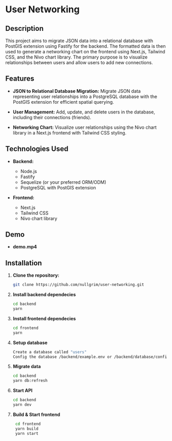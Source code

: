 # User Networking

## Description

This project aims to migrate JSON data into a relational database with PostGIS extension using Fastify for the backend. The formatted data is then used to generate a networking chart on the frontend using Next.js, Tailwind CSS, and the Nivo chart library. The primary purpose is to visualize relationships between users and allow users to add new connections.

## Features

- **JSON to Relational Database Migration:** Migrate JSON data representing user relationships into a PostgreSQL database with the PostGIS extension for efficient spatial querying.

- **User Management:** Add, update, and delete users in the database, including their connections (friends).

- **Networking Chart:** Visualize user relationships using the Nivo chart library in a Next.js frontend with Tailwind CSS styling.

## Technologies Used

- **Backend:**

  - Node.js
  - Fastify
  - Sequelize (or your preferred ORM/ODM)
  - PostgreSQL with PostGIS extension

- **Frontend:**

  - Next.js
  - Tailwind CSS
  - Nivo chart library

## Demo

- **demo.mp4**

## Installation

1. **Clone the repository:**

   ```bash
   git clone https://github.com/nullgrim/user-networking.git

   ```

2. **Install backend dependecies**

   ```bash
   cd backend
   yarn
   ```

3. **Install frontend dependecies**

   ```bash
   cd frontend
   yarn
   ```

4. **Setup database**

   ```bash
   Create a database called "users"
   Config the database /backend/example.env or /backend/database/config.js
   ```

5. **Migrate data**

   ```bash
   cd backend
   yarn db:refresh
   ```

6. **Start API**

   ```bash
   cd backend
   yarn dev
   ```

7. **Build & Start frontend**

   ```bash
    cd frontend
    yarn build
    yarn start
   ```
